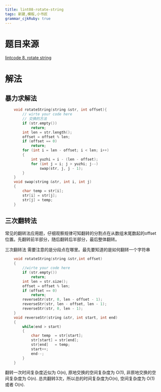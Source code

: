 ```yaml
---
title: lint08-rotate-string
tags: 新建,模板,小书匠
grammar_cjkRuby: true
---
```



# 题目来源 

[lintcode 8. rotate string](http://www.lintcode.com/en/problem/rotate-string/)

# 解法

## 暴力求解法

```cpp
    void rotateString(string &str, int offset){
        // wirte your code here
        // 交换的方法
        if (str.empty())
            return;
        int len = str.length();
        offset = offset % len;
        if (offset == 0)
            return;
    	for (int i = len - offset; i < len; i++)
    	{
    		int yuzhi = i - (len - offset);
    		for (int j = i; j > yuzhi; j--)
    			swap(str, j, j - 1);
    	}
    }
    void swap(string &str, int i, int j)
    {
        char temp = str[i];
        str[i] = str[j];
        str[j] = temp;
    }
```

## 三次翻转法
常见的翻转法应用题，仔细观察规律可知翻转的分割点在从数组末尾数起的offset位置。先翻转前半部分，随后翻转后半部分，最后整体翻转。

三次翻转法 需要注意的是分段点在哪里。最先要知道的是如何翻转一个字符串
```cpp
    void rotateString(string &str,int offset)
    {
        //wirte your code here
        if (str.empty())
            return;
        int len = str.size();
        offset = offset % len;
        if (offset == 0)
            return;
        reverseStr(str, 0, len - offset - 1);
        reverseStr(str, len - offset, len - 1);
        reverseStr(str, 0, len - 1);
    }
    void reverseStr(string &str, int start, int end)
    {
        while(end > start)
        {
            char temp  = str[start];
            str[start] = str[end];
            str[end]   = temp;
            start++;
            end--;
        }
    }
```

翻转一次时间复杂度近似为 O(n), 原地交换的空间复杂度为 O(1), 非原地交换的空间复杂度为 O(n). 总共翻转3次，所以总的时间复杂度为O(n), 空间复杂度为 O(1) 或者 O(n).